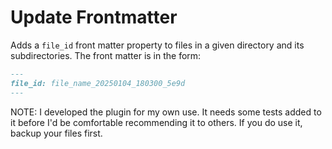 # Update Frontmatter

Adds a `file_id` front matter property to files in a given directory and its subdirectories. The front matter is in the form:

```markdown
---
file_id: file_name_20250104_180300_5e9d
---
```

NOTE: I developed the plugin for my own use. It needs some tests added to it before I'd be comfortable recommending it to others. If you do use it, backup your files first.
